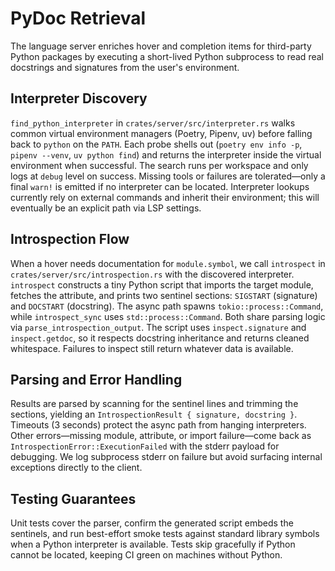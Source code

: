 # PyDoc Retrieval

The language server enriches hover and completion items for third-party Python packages by executing a short-lived Python subprocess to read real docstrings and signatures from the user's environment.

## Interpreter Discovery

`find_python_interpreter` in `crates/server/src/interpreter.rs` walks common virtual environment managers (Poetry, Pipenv, uv) before falling back to `python` on the `PATH`.
Each probe shells out (`poetry env info -p`, `pipenv --venv`, `uv python find`) and returns the interpreter inside the virtual environment when successful.
The search runs per workspace and only logs at `debug` level on success. Missing tools or failures are tolerated—only a final `warn!` is emitted if no interpreter can be located.
Interpreter lookups currently rely on external commands and inherit their environment; this will eventually be an explicit path via LSP settings.

## Introspection Flow

When a hover needs documentation for `module.symbol`, we call `introspect` in `crates/server/src/introspection.rs` with the discovered interpreter.
`introspect` constructs a tiny Python script that imports the target module, fetches the attribute, and prints two sentinel sections: `SIGSTART` (signature) and `DOCSTART` (docstring).
The async path spawns `tokio::process::Command`, while `introspect_sync` uses `std::process::Command`.
Both share parsing logic via `parse_introspection_output`.
The script uses `inspect.signature` and `inspect.getdoc`, so it respects docstring inheritance and returns cleaned whitespace.
Failures to inspect still return whatever data is available.

## Parsing and Error Handling

Results are parsed by scanning for the sentinel lines and trimming the sections, yielding an `IntrospectionResult { signature, docstring }`.
Timeouts (3 seconds) protect the async path from hanging interpreters.
Other errors—missing module, attribute, or import failure—come back as `IntrospectionError::ExecutionFailed` with the stderr payload for debugging.
We log subprocess stderr on failure but avoid surfacing internal exceptions directly to the client.

## Testing Guarantees

Unit tests cover the parser, confirm the generated script embeds the sentinels, and run best-effort smoke tests against standard library symbols when a Python interpreter is available.
Tests skip gracefully if Python cannot be located, keeping CI green on machines without Python.
